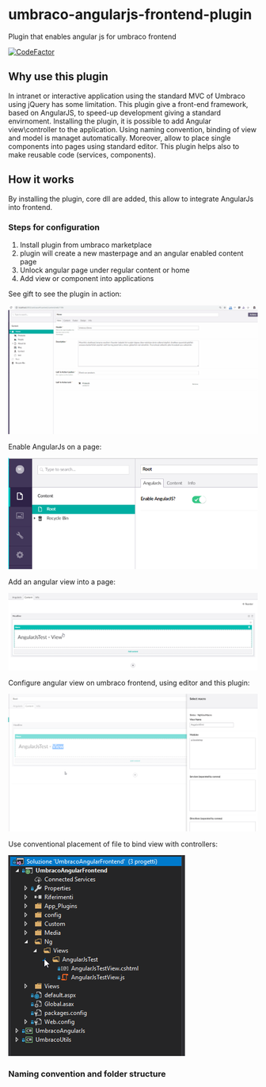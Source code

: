 # umbraco-angularjs-frontend-plugin
Plugin that enables angular js for umbraco frontend

[![CodeFactor](https://www.codefactor.io/repository/github/sintraconsulting/umbraco-angularjs-frontend-plugin/badge?style=flat-square)](https://www.codefactor.io/repository/github/sintraconsulting/umbraco-angularjs-frontend-plugin)

## Why use this plugin
In intranet or interactive application using the standard MVC of Umbraco using jQuery has some limitation. This plugin give a front-end framework, based on AngularJS, to speed-up development giving a standard envirnoment.
Installing the plugin, it is possible to add Angular view\controller to the application. Using naming convention, binding of view and model is managet automatically. Moreover, allow to place single components into pages using standard editor. This plugin helps also to make reusable code (services, components).

## How it works
By installing the plugin, core dll are added, this allow to integrate AngularJs into frontend.

###  Steps for configuration

1. Install plugin from umbraco marketplace
2. plugin will create a new masterpage and an angular enabled content page
3. Unlock angular page under regular content or home
4. Add view or component into applications

See gift to see the plugin in action:

![tutorial angular umbraco](https://raw.githubusercontent.com/Sintraconsulting/umbraco-angularjs-frontend-plugin/master/docs/images/usage.gif)


Enable AngularJs on a page:

![enable angular macro on umbraco frontend](https://raw.githubusercontent.com/Sintraconsulting/umbraco-angularjs-frontend-plugin/master/docs/images/enable-angular-umbraco.png)

Add an angular view into a page:

![add angularview on umbraco frontend](https://raw.githubusercontent.com/Sintraconsulting/umbraco-angularjs-frontend-plugin/master/docs/images/add-angular-view.png)

Configure angular view on umbraco frontend, using editor and this plugin:

![configure angular view on umbraco](https://raw.githubusercontent.com/Sintraconsulting/umbraco-angularjs-frontend-plugin/master/docs/images/configure-angular-view.png)

Use conventional placement of file to bind view with controllers:

![conventional folder placement](https://raw.githubusercontent.com/Sintraconsulting/umbraco-angularjs-frontend-plugin/master/docs/images/conventional-folder.png)




### Naming convention and folder structure

